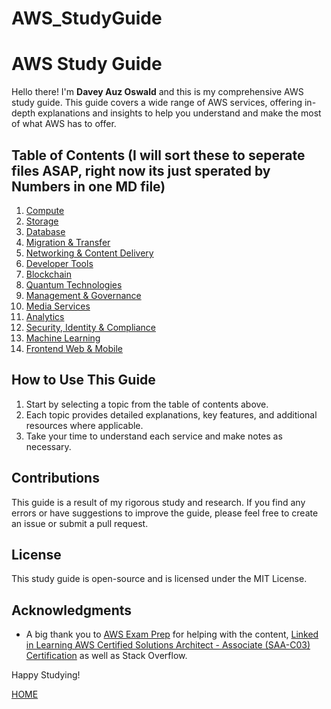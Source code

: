 # AWS_StudyGuide
# AWS Study Guide

Hello there! I'm **Davey Auz Oswald** and this is my comprehensive AWS study guide. This guide covers a wide range of AWS services, offering in-depth explanations and insights to help you understand and make the most of what AWS has to offer.

## Table of Contents (I will sort these to seperate files ASAP, right now its just sperated by Numbers in one MD file)

1. [Compute](./1Compute.md)
2. [Storage](./2Storage.md)
3. [Database](./3Database.md)
4. [Migration & Transfer](./4MigrationTransfer.md)
5. [Networking & Content Delivery](./5NetworkingContentDelivery.md)
6. [Developer Tools](./6DeveloperTools.md)
7. [Blockchain](./7Blockchain.md)
8. [Quantum Technologies](./8QuantumTechnologies.md)
9. [Management & Governance](./9ManagementGovernance.md)
10. [Media Services](./10MediaServices.md)
11. [Analytics](./11Analytics.md)
12. [Security, Identity & Compliance](./12SecurityIdentityCompliance.md)
13. [Machine Learning](./13MachineLearning.md)
14. [Frontend Web & Mobile](./14FrontendWebMobile.md)


## How to Use This Guide

1. Start by selecting a topic from the table of contents above.
2. Each topic provides detailed explanations, key features, and additional resources where applicable.
3. Take your time to understand each service and make notes as necessary.

## Contributions

This guide is a result of my rigorous study and research. If you find any errors or have suggestions to improve the guide, please feel free to create an issue or submit a pull request.

## License

This study guide is open-source and is licensed under the MIT License. 

## Acknowledgments

- A big thank you to [AWS Exam Prep](https://d1.awsstatic.com/training-and-certification/docs-ml/AWS-Certified-Machine-Learning-Specialty_Exam-Guide.pdf) for helping with the content, [Linked in Learning AWS Certified Solutions Architect - Associate (SAA-C03) Certification](https://www.linkedin.com/learning/paths/prepare-for-the-aws-certified-solutions-architect-associate-saa-c03-certification) as well as Stack Overflow.

Happy Studying!

[HOME](./README.md)